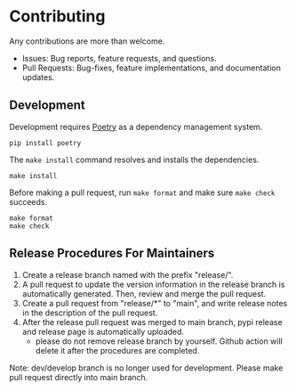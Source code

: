 # Contributing

Any contributions are more than welcome.

* Issues: Bug reports, feature requests, and questions.
* Pull Requests: Bug-fixes, feature implementations, and documentation updates.

## Development

Development requires [Poetry](https://python-poetry.org/) as a dependency management system.

```
pip install poetry
```

The `make install` command resolves and installs the dependencies.

```
make install
```

Before making a pull request, run `make format` and make sure `make check` succeeds.

```
make format
make check
```

## Release Procedures For Maintainers

1. Create a release branch named with the prefix "release/".
2. A pull request to update the version information in the release branch is automatically generated. Then, review and merge the pull request.
3. Create a pull request from "release/*" to "main", and write release notes in the description of the pull request.
4. After the release pull request was merged to main branch, pypi release and release page is automatically uploaded.
    - please do not remove release branch by yourself. Github action will delete it after the procedures are completed.

Note: dev/develop branch is no longer used for development. Please make pull request directly into main branch.
